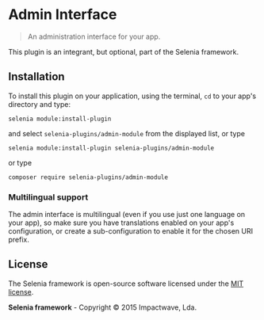 # Admin Interface

> An administration interface for your app.

This plugin is an integrant, but optional, part of the Selenia framework.

## Installation

To install this plugin on your application, using the terminal, `cd` to your app's directory and type:

```shell
selenia module:install-plugin
```

and select `selenia-plugins/admin-module` from the displayed list, or type

```shell
selenia module:install-plugin selenia-plugins/admin-module
```

or type

```shell
composer require selenia-plugins/admin-module
```

### Multilingual support

The admin interface is multilingual (even if you use just one language on your app), so make sure you have translations enabled on your app's configuration, or create a sub-configuration to enable it for the chosen URI prefix.

## License

The Selenia framework is open-source software licensed under the [MIT license](http://opensource.org/licenses/MIT).

**Selenia framework** - Copyright &copy; 2015 Impactwave, Lda.

